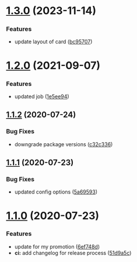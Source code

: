 # [1.3.0](https://github.com/jondeaves/jondeaves-card/compare/v1.2.0...v1.3.0) (2023-11-14)


### Features

* update layout of card ([bc95707](https://github.com/jondeaves/jondeaves-card/commit/bc9570767f5ba30b9a9ecc60110a65118466403e))

# [1.2.0](https://github.com/jondeaves/jondeaves-card/compare/v1.1.2...v1.2.0) (2021-09-07)


### Features

* updated job ([1e5ee94](https://github.com/jondeaves/jondeaves-card/commit/1e5ee9474f8516afc29873708f5a619a18d7c436))

## [1.1.2](https://github.com/jondeaves/jondeaves-card/compare/v1.1.1...v1.1.2) (2020-07-24)


### Bug Fixes

* downgrade package versions ([c32c336](https://github.com/jondeaves/jondeaves-card/commit/c32c336a84eab6f979569608ae1240a955c17dbb))

## [1.1.1](https://github.com/jondeaves/jondeaves-card/compare/v1.1.0...v1.1.1) (2020-07-23)


### Bug Fixes

* updated config options ([5a69593](https://github.com/jondeaves/jondeaves-card/commit/5a695939e48dd7c6b78aecea46becd969c6e2595))

# [1.1.0](https://github.com/jondeaves/jondeaves-card/compare/v1.0.1...v1.1.0) (2020-07-23)


### Features

* update for my promotion ([6ef748d](https://github.com/jondeaves/jondeaves-card/commit/6ef748d71f78ef621c4378cb64ebb5ce5d2552c5))
* **ci:** add changelog for release process ([51d9a5c](https://github.com/jondeaves/jondeaves-card/commit/51d9a5caffa1819b153d84d9cc9b0ec06c352eec))
